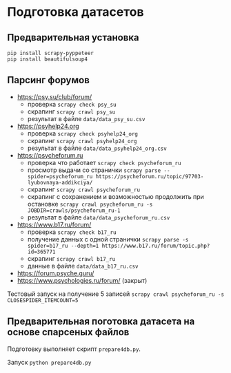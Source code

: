 # Подготовка датасетов

## Предварительная установка
```
pip install scrapy-pyppeteer
pip install beautifulsoup4
```

## Парсинг форумов
* https://psy.su/club/forum/
    * проверка `scrapy check psy_su`
    * скрапинг `scrapy crawl psy_su`
    * результат в файле `data/data_psy_su.csv`
* https://psyhelp24.org
    * проверка `scrapy check psyhelp24_org`
    * скрапинг `scrapy crawl psyhelp24_org`
    * результат в файле `data/data_psyhelp24_org.csv`
* https://psycheforum.ru
    * проверка что работает `scrapy check psycheforum_ru`
    * просмотр выдачи со странички `scrapy parse --spider=psycheforum_ru https://psycheforum.ru/topic/97703-lyubovnaya-addikciya/`  
    * скрапинг `scrapy crawl psycheforum_ru`
    * скрапинг с сохранением и возможностью продолжить при остановке 
      `scrapy crawl psycheforum_ru -s JOBDIR=crawls/psycheforum_ru-1`
    * результат в файле `data/data_psycheforum_ru.csv`
* https://www.b17.ru/forum/
  * проверка `scrapy check b17_ru`
  * получение данных с одной странички `scrapy parse -s spider=b17_ru --depth=1 https://www.b17.ru/forum/topic.php?id=365771`
  * скрапинг `scrapy crawl b17_ru`
  * данные в файле `data/data_b17_ru.csv`
* https://forum.psyche.guru/
* https://www.psychologies.ru/forum/ (закрыт)

Тестовый запуск на получение 5 записей `scrapy crawl psycheforum_ru -s CLOSESPIDER_ITEMCOUNT=5`

## Предварительная поготовка датасета на основе спарсеных файлов

Подготовку выполняет скрипт `prepare4db.py`.

Запуск `python prepare4db.py`
